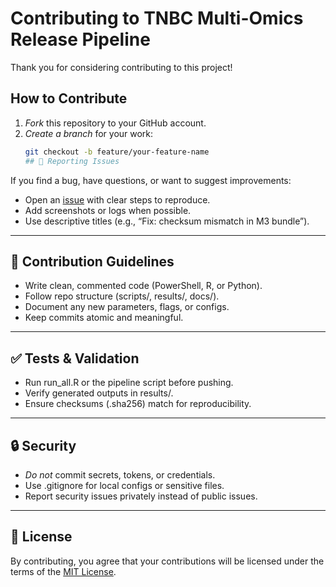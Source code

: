 # Contributing to TNBC Multi-Omics Release Pipeline

Thank you for considering contributing to this project! 

## How to Contribute
1. *Fork* this repository to your GitHub account.  
2. *Create a branch* for your work:  
   ```bash
   git checkout -b feature/your-feature-name
   ## 📢 Reporting Issues
If you find a bug, have questions, or want to suggest improvements:
- Open an [issue](../../issues) with clear steps to reproduce.
- Add screenshots or logs when possible.
- Use descriptive titles (e.g., “Fix: checksum mismatch in M3 bundle”).

---

## 📝 Contribution Guidelines
- Write clean, commented code (PowerShell, R, or Python).
- Follow repo structure (scripts/, results/, docs/).
- Document any new parameters, flags, or configs.
- Keep commits atomic and meaningful.

---

## ✅ Tests & Validation
- Run run_all.R or the pipeline script before pushing.
- Verify generated outputs in results/.
- Ensure checksums (.sha256) match for reproducibility.

---

## 🔒 Security
- *Do not* commit secrets, tokens, or credentials.
- Use .gitignore for local configs or sensitive files.
- Report security issues privately instead of public issues.

---

## 📜 License
By contributing, you agree that your contributions will be licensed under the terms of the [MIT License](LICENSE).
